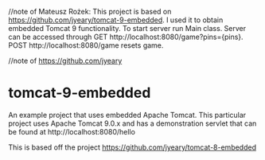 //note of Mateusz Rożek:
This project is based on https://github.com/jyeary/tomcat-9-embedded. I used it to obtain embedded Tomcat 9 functionality.
To start server run Main class.
Server can be accessed through GET http://localhost:8080/game?pins={pins}. POST http://localhost:8080/game resets game.




//note of https://github.com/jyeary
# tomcat-9-embedded
An example project that uses embedded Apache Tomcat.
This particular project uses Apache Tomcat 9.0.x and has a demonstration servlet that can be found at http://localhost:8080/hello

This is based off the project https://github.com/jyeary/tomcat-8-embedded
